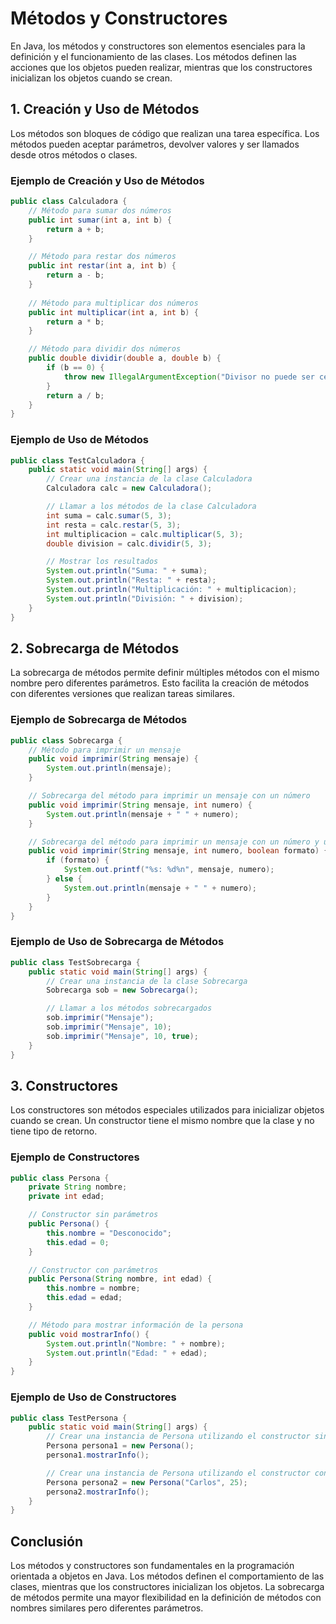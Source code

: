 # Métodos y Constructores

En Java, los métodos y constructores son elementos esenciales para la definición y el funcionamiento de las clases. Los métodos definen las acciones que los objetos pueden realizar, mientras que los constructores inicializan los objetos cuando se crean.

## 1. Creación y Uso de Métodos

Los métodos son bloques de código que realizan una tarea específica. Los métodos pueden aceptar parámetros, devolver valores y ser llamados desde otros métodos o clases.

### Ejemplo de Creación y Uso de Métodos

```java
public class Calculadora {
    // Método para sumar dos números
    public int sumar(int a, int b) {
        return a + b;
    }

    // Método para restar dos números
    public int restar(int a, int b) {
        return a - b;
    }
    
    // Método para multiplicar dos números
    public int multiplicar(int a, int b) {
        return a * b;
    }

    // Método para dividir dos números
    public double dividir(double a, double b) {
        if (b == 0) {
            throw new IllegalArgumentException("Divisor no puede ser cero.");
        }
        return a / b;
    }
}
```

### Ejemplo de Uso de Métodos

```java
public class TestCalculadora {
    public static void main(String[] args) {
        // Crear una instancia de la clase Calculadora
        Calculadora calc = new Calculadora();

        // Llamar a los métodos de la clase Calculadora
        int suma = calc.sumar(5, 3);
        int resta = calc.restar(5, 3);
        int multiplicacion = calc.multiplicar(5, 3);
        double division = calc.dividir(5, 3);

        // Mostrar los resultados
        System.out.println("Suma: " + suma);
        System.out.println("Resta: " + resta);
        System.out.println("Multiplicación: " + multiplicacion);
        System.out.println("División: " + division);
    }
}
```

## 2. Sobrecarga de Métodos

La sobrecarga de métodos permite definir múltiples métodos con el mismo nombre pero diferentes parámetros. Esto facilita la creación de métodos con diferentes versiones que realizan tareas similares.

### Ejemplo de Sobrecarga de Métodos

```java
public class Sobrecarga {
    // Método para imprimir un mensaje
    public void imprimir(String mensaje) {
        System.out.println(mensaje);
    }

    // Sobrecarga del método para imprimir un mensaje con un número
    public void imprimir(String mensaje, int numero) {
        System.out.println(mensaje + " " + numero);
    }

    // Sobrecarga del método para imprimir un mensaje con un número y un formato
    public void imprimir(String mensaje, int numero, boolean formato) {
        if (formato) {
            System.out.printf("%s: %d%n", mensaje, numero);
        } else {
            System.out.println(mensaje + " " + numero);
        }
    }
}
```

### Ejemplo de Uso de Sobrecarga de Métodos

```java
public class TestSobrecarga {
    public static void main(String[] args) {
        // Crear una instancia de la clase Sobrecarga
        Sobrecarga sob = new Sobrecarga();

        // Llamar a los métodos sobrecargados
        sob.imprimir("Mensaje");
        sob.imprimir("Mensaje", 10);
        sob.imprimir("Mensaje", 10, true);
    }
}
```

## 3. Constructores

Los constructores son métodos especiales utilizados para inicializar objetos cuando se crean. Un constructor tiene el mismo nombre que la clase y no tiene tipo de retorno.

### Ejemplo de Constructores

```java
public class Persona {
    private String nombre;
    private int edad;

    // Constructor sin parámetros
    public Persona() {
        this.nombre = "Desconocido";
        this.edad = 0;
    }

    // Constructor con parámetros
    public Persona(String nombre, int edad) {
        this.nombre = nombre;
        this.edad = edad;
    }

    // Método para mostrar información de la persona
    public void mostrarInfo() {
        System.out.println("Nombre: " + nombre);
        System.out.println("Edad: " + edad);
    }
}
```

### Ejemplo de Uso de Constructores

```java
public class TestPersona {
    public static void main(String[] args) {
        // Crear una instancia de Persona utilizando el constructor sin parámetros
        Persona persona1 = new Persona();
        persona1.mostrarInfo();

        // Crear una instancia de Persona utilizando el constructor con parámetros
        Persona persona2 = new Persona("Carlos", 25);
        persona2.mostrarInfo();
    }
}
```

## Conclusión

Los métodos y constructores son fundamentales en la programación orientada a objetos en Java. Los métodos definen el comportamiento de las clases, mientras que los constructores inicializan los objetos. La sobrecarga de métodos permite una mayor flexibilidad en la definición de métodos con nombres similares pero diferentes parámetros.
